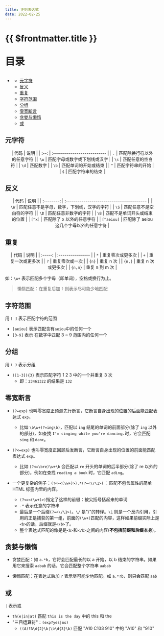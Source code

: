 ```yaml
---
title: 正则表达式
date: 2022-02-25
---
```


# {{ $frontmatter.title }}

<p style="font-size: 32px; font-weight: bold;">目录</p>

<!-- @import "[TOC]" {cmd="toc" depthFrom=1 depthTo=6 orderedList=false} -->

<!-- code_chunk_output -->

- [](#)
  - [元字符](#元字符)
  - [反义](#反义)
  - [重复](#重复)
  - [字符范围](#字符范围)
  - [分组](#分组)
  - [零宽断言](#零宽断言)
  - [贪婪与懒惰](#贪婪与懒惰)
  - [或](#或)

<!-- /code_chunk_output -->


 


## 元字符

<div style="text-align: center;margin: 1rem;">

<span></span>
| 代码 | 说明 |
| :--: | :--------------------------- |
| `.` | 匹配除换行符以外的任意字符 |
| `\w` | 匹配字母或数字或下划线或汉字 |
| `\s` | 匹配任意的空白符 |
| `\d` | 匹配数字 |
| `\b` | 匹配单词的开始或结束 |
| `^` | 匹配字符串的开始 |
| `$` | 匹配字符串的结束 |

</div>

## 反义

<div style="text-align: center;margin: 1rem;">

<span></span>
| 代码 | 说明 |
| :--------: | :----------------------------------------- |
| `\W` | 匹配任意不是字母，数字，下划线，汉字的字符 |
| `\S` | 匹配任意不是空白符的字符 |
| `\D` | 匹配任意非数字的字符 |
| `\B` | 匹配不是单词开头或结束的位置 |
| `[^x]` | 匹配除了 x 以外的任意字符 |
| `[^aeiou]` | 匹配除了 aeiou 这几个字母以外的任意字符 |

</div>

## 重复

<div style="text-align: center;margin: 1rem;">

<span></span>
| 代码 | 说明 |
| :-----: | :---------------- |
| `*` | 重复零次或更多次 |
| `+` | 重复一次或更多次 |
| `?` | 重复零次或一次 |
| `{n}` | 重复 n 次 |
| `{n,}` | 重复 n 次或更多次 |
| `{n,m}` | 重复 n 到 m 次 |

</div>

如：`\w+` 表示匹配多个字母（即单词），空格或换行为止。

> 懒惰匹配：在重复后加 `?` 则表示尽可能少地匹配

## 字符范围

用 `[ ]` 表示匹配字符的范围

- `[aeiou]` 表示匹配含有`aeiou`中的任何一个
- `[3-9]` 表示 在数字中匹配 3 ~ 9 范围内的任何一个

## 分组

用 `( )` 表示分组

- `([1-3]){3}` 表示匹配字符 1 2 3 中的一个并重复 3 次
  - 即：`23461322` 的结果是 `132`

## 零宽断言

- `(?=exp)` 也叫零宽度正预测先行断言，它断言自身出现的位置的后面能匹配表达式 `exp`。

  - 比如 `\b\w+(?=ing\b)`，匹配以 `ing` 结尾的单词的前面部分(除了 `ing` 以外的部分)，如查找 `I'm singing while you're dancing.`时，它会匹配 `sing` 和 `danc`。

- `(?<=exp)` 也叫零宽度正回顾后发断言，它断言自身出现的位置的前面能匹配表达式 `exp`。

  - 比如 `(?<=\bre)\w+\b` 会匹配以 `re` 开头的单词的后半部分(除了 re 以外的部分)，例如在查找 `reading a book` 时，它匹配 `ading`。

- 一个更复杂的例子：`(?<=<(\w+)>).*(?=<\/\1>)` ：匹配不包含属性的简单 HTML 标签内里的内容。
  - `(?<=<(\w+)>)`指定了这样的前缀：被尖括号括起来的单词
  - `.*` 表示任意的字符串
  - 最后是一个后缀`(?=<\/\1>)`。`\/` 是"/"的转译。`\1` 则是一个反向引用，引用的正是捕获的第一组，前面的`(\w+)`匹配的内容，这样如果前缀实际上是`<b>`的话，后缀就是`</b>`了。
  - 整个表达式匹配的像是是`<b>`和`</b>`之间的内容(**不包括前缀和后缀本身**)。

## 贪婪与懒惰

- 贪婪匹配：如 `a.*b`，它将会匹配最长的以 a 开始，以 b 结束的字符串。如果用它来搜索 `aabab` 的话，它会匹配整个字符串 `aabab`

- 懒惰匹配：在表达式后加 `?` 表示尽可能少地匹配。如 `a.*?b`，则只会匹配 `aab`

## 或

`|` 表示或

- `th(e|in|at)` 匹配 `this is the day` 中的 this 和 the
- "三目运算符"：`(exp?yes|no)`
  - `((A)?A\d{2}\b|\b\d{3}\b)` 匹配 "A10 C103 910" 中的 "A10" 和 "910"
